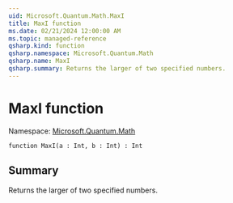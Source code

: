 ```yaml
---
uid: Microsoft.Quantum.Math.MaxI
title: MaxI function
ms.date: 02/21/2024 12:00:00 AM
ms.topic: managed-reference
qsharp.kind: function
qsharp.namespace: Microsoft.Quantum.Math
qsharp.name: MaxI
qsharp.summary: Returns the larger of two specified numbers.
---
```


# MaxI function

Namespace: [Microsoft.Quantum.Math](xref:Microsoft.Quantum.Math)

```qsharp
function MaxI(a : Int, b : Int) : Int
```

## Summary
Returns the larger of two specified numbers.
